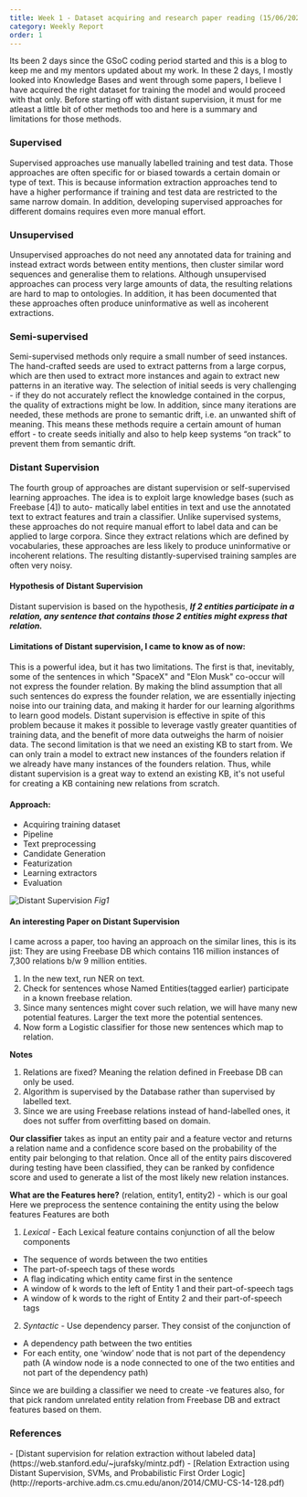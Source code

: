 ```yaml
---
title: Week 1 - Dataset acquiring and research paper reading (15/06/2022)
category: Weekly Report
order: 1
---
```


Its been 2 days since the GSoC coding period started and this is a blog to keep me and my mentors updated about my work. In these 2 days, I mostly looked into Knowledge Bases and went through some papers, I believe I have acquired the right dataset for training the model and would proceed with that only. Before starting off with distant supervision, it must for me atleast a little bit of other methods too and here is a summary and limitations for those methods.



### Supervised
Supervised approaches use manually labelled training and test data. Those approaches are often specific for or biased towards a certain domain or type of text. This is because information extraction approaches tend to have a higher performance if training and test data are restricted to the same narrow domain. In addition, developing supervised approaches for different domains requires even more manual effort. 

### Unsupervised
Unsupervised approaches do not need any annotated data for training and instead extract words between entity mentions, then cluster similar word sequences and generalise them to relations. Although unsupervised approaches can process very large amounts of data, the resulting relations are hard to map to ontologies. In addition, it has been documented that these approaches often produce uninformative as well as incoherent extractions.

### Semi-supervised 
Semi-supervised methods only require a small number of seed instances. The hand-crafted seeds are used to extract patterns from a large corpus, which are then used to extract more instances and again to extract new patterns in an iterative way. The selection of initial seeds is very challenging - if they do not accurately reflect the knowledge contained in the corpus, the quality of extractions might be low. In addition, since many iterations are needed, these methods are prone to semantic drift, i.e. an unwanted shift of meaning. This means these methods require a certain amount of human effort - to create seeds initially and also to help keep systems “on track” to prevent them from semantic drift. 

### Distant Supervision 
The fourth group of approaches are distant supervision or self-supervised learning approaches. The idea is to exploit large knowledge bases (such as Freebase [4]) to auto- matically label entities in text and use the annotated text to extract features and train a classifier. Unlike supervised systems, these approaches do not require manual effort to label data and can be applied to large corpora. Since they extract relations which are defined by vocabularies, these approaches are less likely to produce uninformative or incoherent relations. The resulting distantly-supervised training samples are often very noisy.

#### Hypothesis of Distant Supervision
Distant supervision is based on the hypothesis, ***If 2 entities participate in a relation, any sentence that contains those 2 entities might express that relation.***

#### Limitations of Distant supervision, I came to know as of now:
This is a powerful idea, but it has two limitations. The first is that, inevitably, some of the sentences in which "SpaceX" and "Elon Musk" co-occur will not express the founder relation.  By making the blind assumption that all such sentences do express the founder relation, we are essentially injecting noise into our training data, and making it harder for our learning algorithms to learn good models. Distant supervision is effective in spite of this problem because it makes it possible to leverage vastly greater quantities of training data, and the benefit of more data outweighs the harm of noisier data.
The second limitation is that we need an existing KB to start from. We can only train a model to extract new instances of the founders relation if we already have many instances of the founders relation. Thus, while distant supervision is a great way to extend an existing KB, it's not useful for creating a KB containing new relations from scratch.

#### Approach:
- Acquiring training dataset
- Pipeline
- Text preprocessing
- Candidate Generation
- Featurization
- Learning extractors
- Evaluation

![Distant Supervision](https://ananyaiitbhilai.github.io/DBpedia_GSoC2022_Neural_Extraction_Framework/images/kb_unlabel.png)
*Fig1*

#### An interesting Paper on Distant Supervision
I came across a paper, too having an approach on the similar lines, this is its jist:
They are using Freebase DB which contains 116 million instances of 7,300 relations b/w 9 million entities.
1. In the new text, run NER on text.
2. Check for sentences whose Named Entities(tagged earlier) participate in a known freebase relation.
3. Since many sentences might cover such relation, we will have many new potential features. Larger the text more the
potential sentences.
4. Now form a Logistic classifier for those new sentences which map to relation.

**Notes**
1. Relations are fixed? Meaning the relation defined in Freebase DB can only be used.
2. Algorithm is supervised by the Database rather than supervised by labelled text.
3. Since we are using Freebase relations instead of hand-labelled ones, it does not suffer from overfitting based on domain.


**Our classifier** takes as input an entity pair and a feature vector and returns a relation name and a confidence score based on the probability of the entity pair belonging to that relation. Once all of the entity pairs discovered during testing have been classified, they can be ranked by confidence score and used to generate a list of the most likely new relation instances.

**What are the Features here?**
(relation, entity1, entity2) - which is our goal
Here we preprocess the sentence containing the entity using the below features
Features are both
1. *Lexical* - Each Lexical feature contains conjunction of all the below components
- The sequence of words between the two entities
- The part-of-speech tags of these words
- A flag indicating which entity came first in the sentence
- A window of k words to the left of Entity 1 and their part-of-speech tags
- A window of k words to the right of Entity 2 and their part-of-speech tags


2. *Syntactic* - Use dependency parser. They consist of the conjunction of
- A dependency path between the two entities
- For each entity, one ‘window’ node that is not part of the dependency path (A window node is a node connected to one of the two entities and not part of the dependency path)


Since we are building a classifier we need to create -ve features also, for that pick random unrelated entity relation from Freebase DB and extract features based on them.

### References
<div id="refer-anchor-1"></div>
- [Distant supervision for relation extraction without labeled data](https://web.stanford.edu/~jurafsky/mintz.pdf)
- [Relation Extraction using Distant Supervision, SVMs, and Probabilistic First Order Logic](http://reports-archive.adm.cs.cmu.edu/anon/2014/CMU-CS-14-128.pdf)